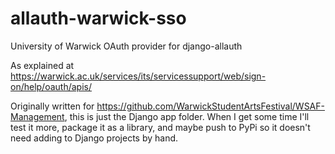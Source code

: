 # allauth-warwick-sso
University of Warwick OAuth provider for django-allauth

As explained at https://warwick.ac.uk/services/its/servicessupport/web/sign-on/help/oauth/apis/

Originally written for https://github.com/WarwickStudentArtsFestival/WSAF-Management, this is just the Django app folder. When I get some time I'll test it more, package it as a library, and maybe push to PyPi so it doesn't need adding to Django projects by hand.
